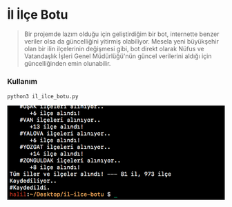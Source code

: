 # İl İlçe Botu
> Bir projemde lazım olduğu için geliştirdiğim bir bot, internette benzer veriler olsa da güncelliğini yitirmiş olabiliyor.
Mesela yeni büyükşehir olan bir ilin ilçelerinin değişmesi gibi, bot direkt olarak Nüfus ve Vatandaşlık İşleri Genel
Müdürlüğü'nün güncel verilerini aldığı için güncelliğinden emin olunabilir.


### Kullanım
```
python3 il_ilce_botu.py
```
![](https://raw.githubusercontent.com/haliloncen/il-ilce-botu/master/ekran_goruntusu.png)
